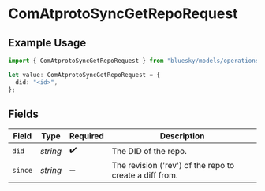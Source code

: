 # ComAtprotoSyncGetRepoRequest

## Example Usage

```typescript
import { ComAtprotoSyncGetRepoRequest } from "bluesky/models/operations";

let value: ComAtprotoSyncGetRepoRequest = {
  did: "<id>",
};
```

## Fields

| Field                                                   | Type                                                    | Required                                                | Description                                             |
| ------------------------------------------------------- | ------------------------------------------------------- | ------------------------------------------------------- | ------------------------------------------------------- |
| `did`                                                   | *string*                                                | :heavy_check_mark:                                      | The DID of the repo.                                    |
| `since`                                                 | *string*                                                | :heavy_minus_sign:                                      | The revision ('rev') of the repo to create a diff from. |
